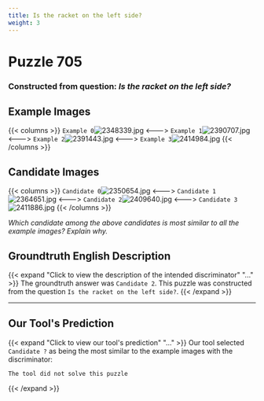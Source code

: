 ```yaml
---
title: Is the racket on the left side?
weight: 3
---
```


# Puzzle 705
### Constructed from question: _Is the racket on the left side?_


## Example Images
{{< columns >}}
`Example 0`![2348339.jpg](/gqa_images/2348339.jpg)
<--->
`Example 1`![2390707.jpg](/gqa_images/2390707.jpg)
<--->
`Example 2`![2391443.jpg](/gqa_images/2391443.jpg)
<--->
`Example 3`![2414984.jpg](/gqa_images/2414984.jpg)
{{< /columns >}}

## Candidate Images
{{< columns >}}
`Candidate 0`![2350654.jpg](/gqa_images/2350654.jpg)
<--->
`Candidate 1`![2364651.jpg](/gqa_images/2364651.jpg)
<--->
`Candidate 2`![2409640.jpg](/gqa_images/2409640.jpg)
<--->
`Candidate 3`![2411886.jpg](/gqa_images/2411886.jpg)
{{< /columns >}}

*Which candidate among the above candidates is most similar to all the example images? Explain why.*

## Groundtruth English Description

{{< expand "Click to view the description of the intended discriminator" "..." >}}
The groundtruth answer was `Candidate 2`. This puzzle was constructed from the question `Is the racket on the left side?`.
{{< /expand >}}

---

## Our Tool's Prediction

{{< expand "Click to view our tool's prediction" "..." >}}
Our tool selected `Candidate ?` as being the most similar to the example images with the discriminator:
```plaintext
The tool did not solve this puzzle
```
{{< /expand >}}
